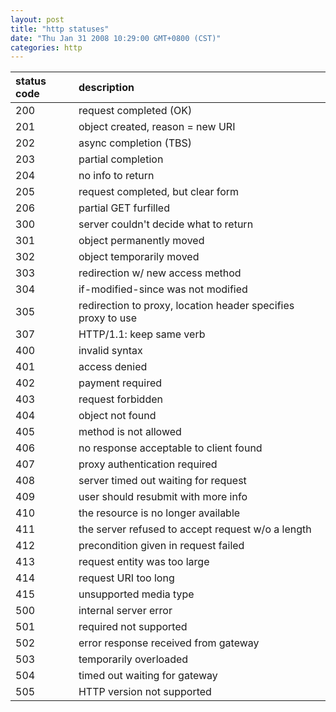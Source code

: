 ```yaml
---
layout: post
title: "http statuses"
date: "Thu Jan 31 2008 10:29:00 GMT+0800 (CST)"
categories: http
---
```


|status code  | description |
|:----------- |:----------- |
|200          | request completed (OK)|
|201          | object created, reason = new URI|
|202          | async completion (TBS)|
|203          | partial completion|
|204          | no info to return|
|205          | request completed, but clear form|
|206          | partial GET furfilled|
|300          | server couldn't decide what to return|
|301          | object permanently moved|
|302          | object temporarily moved|
|303          | redirection w/ new access method|
|304          | if-modified-since was not modified|
|305          | redirection to proxy, location header specifies proxy to use|
|307          | HTTP/1.1: keep same verb|
|400          | invalid syntax|
|401          | access denied|
|402          | payment required|
|403          | request forbidden|
|404          | object not found|
|405          | method is not allowed|
|406          | no response acceptable to client found|
|407          | proxy authentication required|
|408          | server timed out waiting for request|
|409          | user should resubmit with more info|
|410          | the resource is no longer available|
|411          | the server refused to accept request w/o a length|
|412          | precondition given in request failed|
|413          | request entity was too large|
|414          | request URI too long|
|415          | unsupported media type|
|500          | internal server error|
|501          | required not supported|
|502          | error response received from gateway|
|503          | temporarily overloaded|
|504          | timed out waiting for gateway|
|505          | HTTP version not supported|
